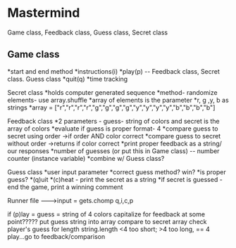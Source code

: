 # Mastermind
Game class, Feedback class, Guess class, Secret class

Game class
---------------
*start and end method
*instructions(i)
*play(p) -- Feedback class, Secret class. Guess class
*quit(q)
*time tracking

Secret class
*holds computer generated sequence
*method- randomize elements- use array.shuffle
*array of elements is the parameter
*r, g ,y, b as strings
*array = ["r","r","r","r","g","g","g","g","y","y","y","y","b","b","b","b"]

Feedback class
*2 parameters - guess- string of colors and secret is the array of colors
*evaluate if guess is proper format- 4
*compare guess to secret using order  ->if order AND color correct
*compare guess to secret without order ->returns if color correct
*print proper feedback as a string/ our responses
*number of guesses (or put this in Game class) -- number counter (instance variable)
*combine w/ Guess class?

Guess class
*user input parameter
*correct guess method? win?
*is proper guess?
*(q)uit
*(c)heat   - print the secret as a string
*if secret is guessed - end the game, print a winning comment

Runner file --->input = gets.chomp q,i,c,p

if (p)lay =  guess = string of 4 colors
capitalize for feedback at some point?????
put guess string into array
compare to secret array
check player's guess for length
string.length   <4 too short; >4 too long, == 4  play...go to feedback/comparison
